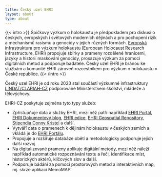 ```yaml
---
title: Český uzel EHRI
layout: about
type: about
---
```


{{< intro >}}
Špičkový výzkum o holokaustu je předpokladem pro diskusi o českých, evropských i světových moderních dějinách a pro pochopení rizik a mechanismů rasismu a genocidy v jejich různých formách. [Evropská infrastruktura pro výzkum holokaustu](https://www.ehri-project.eu/) (European Holocaust Research Infrastructure, EHRI) propojuje sbírky a prameny rozdělené hranicemi, jazyky a historií maskování genocidy, prosazuje výzkum za pomoci digitálních metod a podporuje badatele. Český uzel EHRI je bránou ke službám a komunitě EHRI zároveň rozcestníkem pro výzkum o holokaustu v České republice.
{{< /intro >}}

<!--
Evropská infrastruktura pro výzkum holokaustu (EHRI) poskytuje online přístup k informacím o rozptýlených pramenech týkajících se holokaustu. 

EHRI je financována Evropskou komisí pod rámcovými programy FP7 a Horizont 2020.
-->

Český uzel EHRI je od roku 2023 stal součástí výzkumné infrastruktury [LINDAT/CLARIAH-CZ](https://www.lindat.cz/) podporované Ministerstvem školství, mládeže a tělovýchovy. 

<!--
Partnerskými organizacemi českého EHRI jsou: 

- [Masarykův ústav a Archiv AV ČR](https://www.mua.cas.cz/cs)
- [Národní archiv](https://www.nacr.cz/)
- [Památník Terezín](https://www.pamatnik-terezin.cz/)
- [Institut Terezínské iniciativy](http://www.terezinstudies.cz/).

S EHRI-CZ dále spolupracuje [Židovské muzeum v Praze](https://www.jewishmuseum.cz/).
-->

EHRI-CZ poskytuje zejména tyto typy služeb:

- Zpřístupňuje data a služby EHRI, mezi něž patří například [EHRI Portál](https://portal.ehri-project.eu/), [EHRI Dokumentový blog](https://blog.ehri-project.eu), [EHRI edice](https://www.ehri-project.eu/ehri-online-editions), [EHRI Geospatial Repository](https://geodata.ehri-project.eu/), [Stipendia Conny Kristel](https://www.ehri-project.eu/Conny-Kristel-Fellowships_2023) a další.
- Vytváří data o pramenech k dějinám holokaustu v českých zemích a vkládá je do [EHRI Portálu](https://portal.ehri-project.eu/).
- Propojuje a rozšiřuje databáze obětí a metodologicky podporuje jejich další rozvoj.
- Na digitalizované prameny aplikuje digitální metody, mezi něž náleží například automatické rozpoznávání textu a řeči, identifikace míst, historických aktérů, klíčových slov a další.
- Podporuje bádání za pomoci prostorových metod a interaktivních map, mj. skrze aplikaci MemoMAP.

<!--
EHRI-CZ bude usilovat o zajištění dlouhodobé udržitelnosti výzkumu holocaustu v rámci České republiky i mimo ni prostřednictvím:

* zastupování českých institucí, které obsahují materiály související se studiemi holokaustu, za účelem vytvoření silného výzkumného konsorcia;
* propojení zdrojů prostřednictvím nejmodernější digitální infrastruktury;
* vývoje inovativních nástrojů digitálního výzkumu;
* nabídky stipendií a vzdělávacích příležitostí pro badatele, archiváře a odborníky v oblasti památkové péče.

Dopad EHRI je primárně vědecký, nicméně infrastruktura také podporuje širší sociální a politickou agendu. Nedávný vzestup ntisemitismu, xenofobie a agresivního nacionalismu v Evropě i mimo ni dokazuje, že výzkum holocaustu není nikdy čistě akademickým zájmem, ale předpokladem otevřených a nediskriminačních společností v Evropě i mimo ni.
-->
<!--
TODO: remove contact info
-->